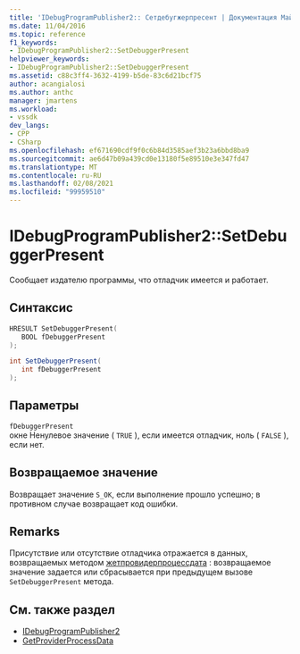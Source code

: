 ```yaml
---
title: 'IDebugProgramPublisher2:: Сетдебугжерпресент | Документация Майкрософт'
ms.date: 11/04/2016
ms.topic: reference
f1_keywords:
- IDebugProgramPublisher2::SetDebuggerPresent
helpviewer_keywords:
- IDebugProgramPublisher2::SetDebuggerPresent
ms.assetid: c88c3ff4-3632-4199-b5de-83c6d21bcf75
author: acangialosi
ms.author: anthc
manager: jmartens
ms.workload:
- vssdk
dev_langs:
- CPP
- CSharp
ms.openlocfilehash: ef671690cdf9f0c6b84d3585aef3b23a6bbd8ba9
ms.sourcegitcommit: ae6d47b09a439cd0e13180f5e89510e3e347fd47
ms.translationtype: MT
ms.contentlocale: ru-RU
ms.lasthandoff: 02/08/2021
ms.locfileid: "99959510"
---
```

# <a name="idebugprogrampublisher2setdebuggerpresent"></a>IDebugProgramPublisher2::SetDebuggerPresent
Сообщает издателю программы, что отладчик имеется и работает.

## <a name="syntax"></a>Синтаксис

```cpp
HRESULT SetDebuggerPresent(
   BOOL fDebuggerPresent
);
```

```csharp
int SetDebuggerPresent(
   int fDebuggerPresent
);
```

## <a name="parameters"></a>Параметры
`fDebuggerPresent`\
окне Ненулевое значение ( `TRUE` ), если имеется отладчик, ноль ( `FALSE` ), если нет.

## <a name="return-value"></a>Возвращаемое значение
 Возвращает значение `S_OK`, если выполнение прошло успешно; в противном случае возвращает код ошибки.

## <a name="remarks"></a>Remarks
 Присутствие или отсутствие отладчика отражается в данных, возвращаемых методом [жетпровидерпроцессдата](../../../extensibility/debugger/reference/idebugprogramprovider2-getproviderprocessdata.md) : возвращаемое значение задается или сбрасывается при предыдущем вызове `SetDebuggerPresent` метода.

## <a name="see-also"></a>См. также раздел
- [IDebugProgramPublisher2](../../../extensibility/debugger/reference/idebugprogrampublisher2.md)
- [GetProviderProcessData](../../../extensibility/debugger/reference/idebugprogramprovider2-getproviderprocessdata.md)
